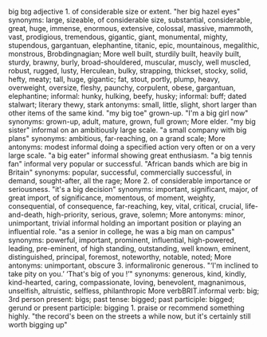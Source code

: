 big
bɪg
adjective
1.
of considerable size or extent.
"her big hazel eyes"
synonyms:	large, sizeable, of considerable size, substantial, considerable, great, huge, immense, enormous, extensive, colossal, massive, mammoth, vast, prodigious, tremendous, gigantic, giant, monumental, mighty, stupendous, gargantuan, elephantine, titanic, epic, mountainous, megalithic, monstrous, Brobdingnagian; More
well built, sturdily built, heavily built, sturdy, brawny, burly, broad-shouldered, muscular, muscly, well muscled, robust, rugged, lusty, Herculean, bulky, strapping, thickset, stocky, solid, hefty, meaty;
tall, huge, gigantic;
fat, stout, portly, plump, heavy, overweight, oversize, fleshy, paunchy, corpulent, obese, gargantuan, elephantine;
informal: hunky, hulking, beefy, husky;
informal: buff;
dated stalwart;
literary  thewy, stark
antonyms:	small, little, slight, short
larger than other items of the same kind.
"my big toe"
grown-up.
"I'm a big girl now"
synonyms:	grown-up, adult, mature, grown, full grown; More
elder.
"my big sister"
informal
on an ambitiously large scale.
"a small company with big plans"
synonyms:	ambitious, far-reaching, on a grand scale; More
antonyms:	modest
informal
doing a specified action very often or on a very large scale.
"a big eater"
informal
showing great enthusiasm.
"a big tennis fan"
informal
very popular or successful.
"African bands which are big in Britain"
synonyms:	popular, successful, commercially successful, in demand, sought-after, all the rage; More
2.
of considerable importance or seriousness.
"it's a big decision"
synonyms:	important, significant, major, of great import, of significance, momentous, of moment, weighty, consequential, of consequence, far-reaching, key, vital, critical, crucial, life-and-death, high-priority, serious, grave, solemn; More
antonyms:	minor, unimportant, trivial
informal
holding an important position or playing an influential role.
"as a senior in college, he was a big man on campus"
synonyms:	powerful, important, prominent, influential, high-powered, leading, pre-eminent, of high standing, outstanding, well known, eminent, distinguished, principal, foremost, noteworthy, notable, noted; More
antonyms:	unimportant, obscure
3.
informalironic
generous.
"‘I'm inclined to take pity on you.’ ‘That's big of you !’"
synonyms:	generous, kind, kindly, kind-hearted, caring, compassionate, loving, benevolent, magnanimous, unselfish, altruistic, selfless, philanthropic More
verbBRIT.informal
verb: big; 3rd person present: bigs; past tense: bigged; past participle: bigged; gerund or present participle: bigging
1.
praise or recommend something highly.
"the record's been on the streets a while now, but it's certainly still worth bigging up"


